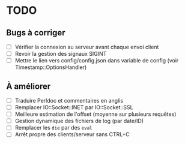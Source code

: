 # TODO

## Bugs à corriger

- [ ] Vérifier la connexion au serveur avant chaque envoi client
- [ ] Revoir la gestion des signaux SIGINT
- [ ] Mettre le lien vers config/config.json dans variable de config (voir Timestamp::OptionsHandler)

## À améliorer

- [ ] Traduire Perldoc et commentaires en anglis
- [ ] Remplacer IO::Socket::INET par IO::Socket::SSL
- [ ] Meilleure estimation de l'offset (moyenne sur plusieurs requêtes)
- [ ] Gestion dynamique des fichiers de log (par date/ID)
- [ ] Remplacer les `die` par des `eval`
- [ ] Arrêt propre des clients/serveur sans CTRL+C
